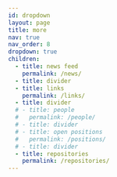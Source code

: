 ```yaml
---
id: dropdown
layout: page
title: more
nav: true
nav_order: 8
dropdown: true
children:
  - title: news feed
    permalink: /news/
  - title: divider
  - title: links
    permalink: /links/
  - title: divider
  # - title: people
  #   permalink: /people/
  # - title: divider
  # - title: open positions
  #   permalink: /positions/
  # - title: divider
  - title: repositories
    permalink: /repositories/
---
```

